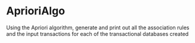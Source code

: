 # AprioriAlgo
Using the Apriori algorithm, generate and print out all the association rules and the input transactions
for each of the transactional databases created
